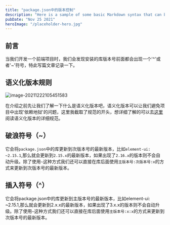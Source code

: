 ```yaml
---
title: "package.json中的版本控制"
description: "Here is a sample of some basic Markdown syntax that can be used when writing Markdown content in Astro."
pubDate: "Nov 25 2021"
heroImage: "/placeholder-hero.jpg"
---
```


## 前言

当我们开发一个前端项目时，我们会发现安装的库版本号前面都会出现一个'^'或者'~'符号，特此写篇文章记录一下。

## 语义化版本规则

![image-20211222105451583](https://raw.githubusercontent.com/qiuqfang/images/main/image-20211222105451583-eda73f8cca0041fa99827cd7f362e3d4-20220421114854545.png?token=AJQWBIGTCPEDFM76KDDAXRTCMDKGG)

在介绍之前先让我们了解一下什么是语义化版本吧，语义化版本可以让我们避免项目中出现'依赖地狱'的问题，这里我截取了规范的开头，想详细了解的可以去[这里](https://semver.org/lang/zh-CN/)阅读语义化版本的详细规范。

## 破浪符号（~）

它会将```package.json```中的库更新到次版本号的最新版本，比如```element-ui: ~2.15.1```,那么就会更新到```2.15.x```的最新版本，如果出现了```2.16.x```的版本则不会自动升级。除了使用`~`这种方式我们还可以直接在库后面使用```主版本号:次版本号:x```的方式来更新到次版本号的最新版本。

## 插入符号（^）

它会将package.json中的库更新到主版本号的最新版本，比如element-ui: ~2.15.1,那么就会更新到2.x.x的最新版本，如果出现了3.x.x的版本则不会自动升级。除了使用`~`这种方式我们还可以直接在库后面使用```主版本号:x:x```的方式来更新到次版本号的最新版本。
